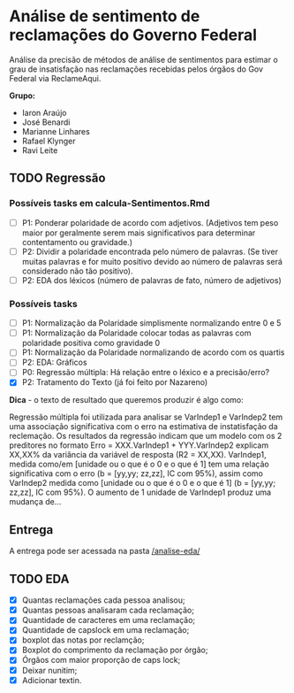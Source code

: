# Análise de sentimento de reclamações do Governo Federal 

Análise da precisão de métodos de análise de sentimentos para estimar o grau de insatisfação nas reclamações recebidas pelos órgãos do Gov Federal via ReclameAqui.

**Grupo:**
- Iaron Araújo
- José Benardi
- Marianne Linhares
- Rafael Klynger
- Ravi Leite


## TODO Regressão

### Possíveis tasks em calcula-Sentimentos.Rmd

- [ ] P1: Ponderar polaridade de acordo com adjetivos. (Adjetivos tem peso maior por geralmente serem mais significativos para determinar contentamento ou gravidade.)
- [ ] P2: Dividir a polaridade encontrada pelo número de palavras. (Se tiver muitas palavras e for muito positivo devido ao número de palavras será considerado não tão positivo).
- [ ] P2: EDA dos léxicos (número de palavras de fato, número de adjetivos)

### Possíveis tasks

- [ ] P1: Normalização da Polaridade simplismente normalizando entre 0 e 5
- [ ] P1: Normalização da Polaridade colocar todas as palavras com polaridade positiva como gravidade 0
- [ ] P1: Normalização da Polaridade normalizando de acordo com os quartis
- [ ] P2: EDA: Gráficos
- [ ] P0: Regressão múltipla: Há relação entre o léxico e a precisão/erro?
- [x] P2: Tratamento do Texto (já foi feito por Nazareno)

**Dica** - o texto de resultado que queremos produzir é algo como: 

Regressão múltipla foi utilizada para analisar se VarIndep1 e VarIndep2 tem uma associação significativa com o erro na estimativa de instatisfação da reclemação. Os resultados da regressão indicam que um modelo com os 2 preditores no formato Erro = XXX.VarIndep1 + YYY.VarIndep2 explicam XX,XX% da variância da variável de resposta (R2 = XX,XX). VarIndep1, medida como/em [unidade ou o que é o 0 e o que é 1] tem uma relação significativa com o erro (b = [yy,yy;  zz,zz], IC com 95%), assim como VarIndep2 medida como [unidade ou o que é o 0 e o que é 1] (b = [yy,yy;  zz,zz], IC com 95%). O aumento de 1 unidade de VarIndep1 produz uma mudança de...


## Entrega

A entrega pode ser acessada na pasta [/analise-eda/](/analise-eda/)

## TODO EDA

- [x] Quantas reclamações cada pessoa analisou;
- [x] Quantas pessoas analisaram cada reclamação;
- [x] Quantidade de caracteres em uma reclamação;
- [x] Quantidade de capslock em uma reclamação;
- [x] boxplot das notas por reclamção;
- [x] Boxplot do comprimento da reclamação por órgão;
- [x] Órgãos com maior proporção de caps lock;
- [x] Deixar nunitim;
- [x] Adicionar textin.
